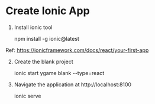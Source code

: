 
Create Ionic App
=================

1. Install ionic tool

    npm install -g ionic@latest

Ref: https://ionicframework.com/docs/react/your-first-app


2. Create the blank project

    ionic start ygame blank --type=react

3. Navigate the application at http://localhost:8100

    ionic serve



